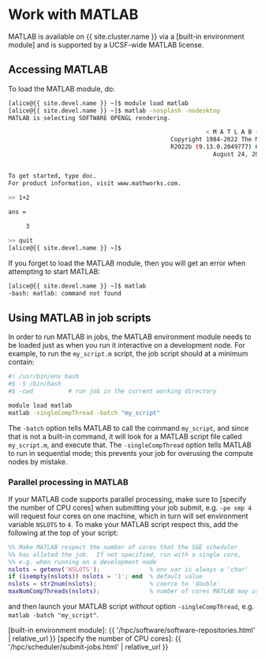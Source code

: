 # Work with MATLAB

MATLAB is available on {{ site.cluster.name }} via a [built-in environment module] and is supported by a UCSF-wide MATLAB license.

## Accessing MATLAB

To load the MATLAB module, do:

<!-- code-block label="module-load-matlab" -->
```sh
[alice@{{ site.devel.name }} ~]$ module load matlab
[alice@{{ site.devel.name }} ~]$ matlab -nosplash -nodesktop
MATLAB is selecting SOFTWARE OPENGL rendering.

                                                        < M A T L A B (R) >
                                              Copyright 1984-2022 The MathWorks, Inc.
                                              R2022b (9.13.0.2049777) 64-bit (glnxa64)
                                                          August 24, 2022

 
To get started, type doc.
For product information, visit www.mathworks.com.
 
>> 1+2

ans =

     3

>> quit
[alice@{{ site.devel.name }} ~]$ 
```


If you forget to load the MATLAB module, then you will get an error when attempting to start MATLAB:

```sh
[alice@{{ site.devel.name }} ~]$ matlab
-bash: matlab: command not found
```


## Using MATLAB in job scripts

In order to run MATLAB in jobs, the MATLAB environment module needs to be loaded just as when you run it interactive on a development node.  For example, to run the `my_script.m` script, the job script should at a minimum contain:

```sh
#! /usr/bin/env bash
#$ -S /bin/bash
#$ -cwd          # run job in the current working directory

module load matlab
matlab -singleCompThread -batch "my_script"
```

The `-batch` option tells MATLAB to call the command `my_script`, and since that is not a built-in command, it will look for a MATLAB script file called `my_script.m`, and execute that.  The `-singleCompThread` option tells MATLAB to run in sequential mode; this prevents your job for overusing the compute nodes by mistake.


### Parallel processing in MATLAB

If your MATLAB code supports parallel processing, make sure to [specify the number of CPU cores] when submitting your job submit, e.g. `-pe smp 4` will request four cores on one machine, which in turn will set environment variable `NSLOTS` to `4`.  To make your MATLAB script respect this, add the following at the top of your script:

```matlab
%% Make MATLAB respect the number of cores that the SGE scheduler
%% has alloted the job.  If not specified, run with a single core,
%% e.g. when running on a development node
nslots = getenv('NSLOTS');              % env var is always a 'char'
if (isempty(nslots)) nslots = '1'; end  % default value
nslots = str2num(nslots);               % coerce to 'double'
maxNumCompThreads(nslots);              % number of cores MATLAB may use
```

and then launch your MATLAB script _without_ option `-singleCompThread`, e.g. `matlab -batch "my_script"`.


[built-in environment module]: {{ '/hpc/software/software-repositories.html' | relative_url }}
[specify the number of CPU cores]: {{ '/hpc/scheduler/submit-jobs.html' | relative_url }}

